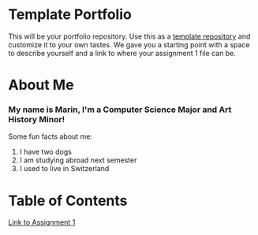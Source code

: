 # Template Portfolio
This will be your portfolio repository. Use this as a [template repository](https://docs.github.com/en/repositories/creating-and-managing-repositories/creating-a-template-repository) and customize it to your own tastes. We gave you a starting point with a space to describe yourself and a link to where your assignment 1 file can be.

# About Me

### My name is Marin, I'm a Computer Science Major and Art History Minor!

Some fun facts about me:
1. I have two dogs
2. I am studying abroad next semester
3. I used to live in Switzerland



# Table of Contents
[Link to Assignment 1](assignments/assignment1.md)
